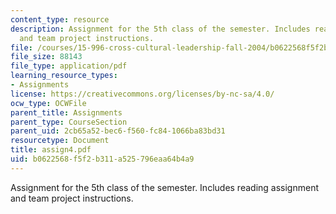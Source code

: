 ```yaml
---
content_type: resource
description: Assignment for the 5th class of the semester. Includes reading assignment
  and team project instructions.
file: /courses/15-996-cross-cultural-leadership-fall-2004/b0622568f5f2b311a525796eaa64b4a9_assign4.pdf
file_size: 88143
file_type: application/pdf
learning_resource_types:
- Assignments
license: https://creativecommons.org/licenses/by-nc-sa/4.0/
ocw_type: OCWFile
parent_title: Assignments
parent_type: CourseSection
parent_uid: 2cb65a52-bec6-f560-fc84-1066ba83bd31
resourcetype: Document
title: assign4.pdf
uid: b0622568-f5f2-b311-a525-796eaa64b4a9
---
```

Assignment for the 5th class of the semester. Includes reading assignment and team project instructions.
